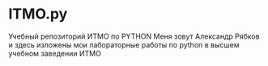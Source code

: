 # ITMO.py
Учебный репозиторий ИТМО по PYTHON
Меня зовут Александр Рябков и здесь изложены мои лабораторные работы по python в высшем учебном заведении ИТМО
